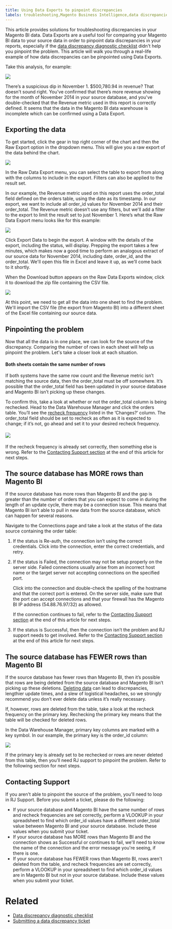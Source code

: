 ```yaml
---
title: Using Data Exports to pinpoint discrepancies
labels: troubleshooting,Magento Business Intelligence,data discrepancies
---
```


This article provides solutions for troubleshooting discrepancies in your Magento BI data. Data Exports are a useful tool for comparing your Magento BI data to your source data in order to pinpoint data discrepancies in your reports, especially if the [data discrepancy diagnostic checklist](https://support.magento.com/hc/en-us/articles/360016731271-Diagnosing-a-data-discrepancy) didn't help you pinpoint the problem. This article will walk you through a real-life example of how data discrepancies can be pinpointed using Data Exports. 

Take this analysis, for example:

![](https://support.magento.com/hc/article_attachments/360013876972/Exports_Discrepancies_1.png)

There’s a suspicious dip in November 1. $500,780.94 in revenue? That doesn't sound right. You've confirmed that there’s more revenue showing for the month of November 2014 in your source database, and you've double-checked that the Revenue metric used in this report is correctly defined. It seems that the data in the Magento BI data warehouse is incomplete which can be confirmed using a Data Export.

## Exporting the data

To get started, click the gear in top right corner of the chart and then the Raw Export option in the dropdown menu. This will give you a raw export of the data behind the chart.

![](https://support.magento.com/hc/article_attachments/360013892331/Export_Discrepancies_5.gif)

In the Raw Data Export menu, you can select the table to export from along with the columns to include in the export. Filters can also be applied to the result set.

In our example, the Revenue metric used on this report uses the order\_total field defined on the orders table, using the date as its timestamp. In our export, we want to include all order\_id values for November 2014 and their order\_total. The Revenue metric doesn’t use any filters, but we'll add a filter to the export to limit the result set to just November 1. Here’s what the Raw Data Export menu looks like for this example:

![](https://support.magento.com/hc/article_attachments/360013892291/Exports_Discrepancies_2.png)

Click Export Data to begin the export. A window with the details of the export, including the status, will display. Prepping the export takes a few minutes, which makes now a good time to perform an analogous extract of our source data for November 2014, including date, order\_id, and the order\_total. We'll open this file in Excel and leave it up, as we’ll come back to it shortly.

When the Download button appears on the Raw Data Exports window, click it to download the zip file containing the CSV file.

![](https://support.magento.com/hc/article_attachments/360013892271/Export_Discrepancies_6.png)

At this point, we need to get all the data into one sheet to find the problem. We'll import the CSV file (the export from Magento BI) into a different sheet of the Excel file containing our source data.

## Pinpointing the problem

Now that all the data is in one place, we can look for the source of the discrepancy. Comparing the number of rows in each sheet will help us pinpoint the problem. Let's take a closer look at each situation.

#### Both sheets contain the same number of rows

If both systems have the same row count and the Revenue metric isn’t matching the source data, then the order\_total must be off somewhere. It’s possible that the order\_total field has been updated in your source database and Magento BI isn’t picking up these changes.

To confirm this, take a look at whether or not the order\_total column is being rechecked. Head to the Data Warehouse Manager and click the orders table. You’ll see the [recheck frequency](https://support.magento.com/hc/en-us/articles/360016506452-Configuring-data-rechecks) listed in the ‘Changes?’ column. The order\_total field should be set to recheck as often as it is expected to change; if it’s not, go ahead and set it to your desired recheck frequency.

#### ![](https://support.magento.com/hc/article_attachments/360013876912/Export_Discrepancies_4.gif)

If the recheck frequency is already set correctly, then something else is wrong. Refer to the [Contacting Support section](#support) at the end of this article for next steps.

## The source database has MORE rows than Magento BI

If the source database has more rows than Magento BI and the gap is greater than the number of orders that you can expect to come in during the length of an update cycle, there may be a connection issue. This means that Magento BI isn’t able to pull in new data from the source database, which can happen for several reasons.

Navigate to the Connections page and take a look at the status of the data source containing the order table:

1. If the status is Re-auth, the connection isn’t using the correct credentials. Click into the connection, enter the correct credentials, and retry.
1. If the status is Failed, the connection may not be setup properly on the server side. Failed connections usually arise from an incorrect host name or the target server not accepting connections on the specified port.  
       
     Click into the connection and double-check the spelling of the hostname and that the correct port is entered. On the server side, make sure that the port can accept connections and that your firewall has the Magento BI IP address (54.88.76.97/32) as allowed.  
       
     If the connection continues to fail, refer to the [Contacting Support section](#support) at the end of this article for next steps.
1. If the status is Successful, then the connection isn’t the problem and RJ support needs to get involved. Refer to the [Contacting Support section](#support) at the end of this article for next steps.

## The source database has FEWER rows than Magento BI

If the source database has fewer rows than Magento BI, then it’s possible that rows are being deleted from the source database and Magento BI isn’t picking up these deletions. [Deleting data](https://support.magento.com/hc/en-us/articles/360016731631-Optimizing-your-database-for-analysis#delete) can lead to discrepancies, lengthier update times, and a slew of logistical headaches, so we strongly recommend you don’t ever delete data unless it’s really necessary.

If, however, rows are deleted from the table, take a look at the recheck frequency on the primary key. Rechecking the primary key means that the table will be checked for deleted rows.

In the Data Warehouse Manager, primary key columns are marked with a key symbol. In our example, the primary key is the order\_id column:

![](https://support.magento.com/hc/article_attachments/360013876892/Export_Discrepancies_3.png)

If the primary key is already set to be rechecked or rows are never deleted from this table, then you’ll need RJ support to pinpoint the problem. Refer to the following section for next steps.

## Contacting Support

If you aren't able to pinpoint the source of the problem, you'll need to loop in RJ Support. Before you submit a ticket, please do the following:

* If your source database and Magento BI have the same number of rows and recheck frequencies are set correctly, perform a VLOOKUP in your spreadsheet to find which order\_id values have a different order\_total value between Magento BI and your source database. Include these values when you submit your ticket.
* If your source database has MORE rows than Magento BI and the connection shows as Successful or continues to fail, we'll need to know the name of the connection and the error message you're seeing, if there is one.
* If your source database has FEWER rows than Magento BI, rows aren't deleted from the table, and recheck frequencies are set correctly, perform a VLOOKUP in your spreadsheet to find which order\_id values are in Magento BI but not in your source database. Include these values when you submit your ticket.

# Related

* [Data discrepancy diagnostic checklist](https://support.magento.com/hc/en-us/articles/360016731271-Diagnosing-a-data-discrepancy)
* [Submitting a data discrepancy ticket](https://support.magento.com/hc/en-us/articles/360016506472-Submitting-a-data-discrepancy-ticket)